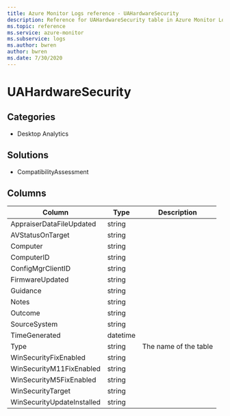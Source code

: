 ```yaml
---
title: Azure Monitor Logs reference - UAHardwareSecurity
description: Reference for UAHardwareSecurity table in Azure Monitor Logs.
ms.topic: reference
ms.service: azure-monitor
ms.subservice: logs
ms.author: bwren
author: bwren
ms.date: 7/30/2020
---
```


# UAHardwareSecurity

 

## Categories

- Desktop Analytics
## Solutions

- CompatibilityAssessment




## Columns

|Column|Type|Description|
|---|---|---|
|AppraiserDataFileUpdated|string||
|AVStatusOnTarget|string||
|Computer|string||
|ComputerID|string||
|ConfigMgrClientID|string||
|FirmwareUpdated|string||
|Guidance|string||
|Notes|string||
|Outcome|string||
|SourceSystem|string||
|TimeGenerated|datetime||
|Type|string|The name of the table|
|WinSecurityFixEnabled|string||
|WinSecurityM11FixEnabled|string||
|WinSecurityM5FixEnabled|string||
|WinSecurityTarget|string||
|WinSecurityUpdateInstalled|string||
